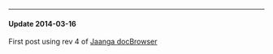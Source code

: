 ****

#### Update 2014-03-16

First post using rev 4 of [Jaanga docBrowser]( http://jaanga.github.io/libs/db/ )

